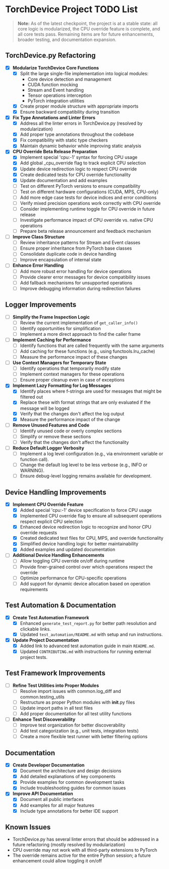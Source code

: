 # TorchDevice Project TODO List

> **Note:** As of the latest checkpoint, the project is at a stable state: all core logic is modularized, the CPU override feature is complete, and all core tests pass. Remaining items are for future enhancements, broader testing, and documentation expansion.

## TorchDevice.py Refactoring

- [x] **Modularize TorchDevice Core Functions**
  - [x] Split the large single-file implementation into logical modules:
    - Core device detection and management
    - CUDA function mocking
    - Stream and Event handling
    - Tensor operations interception
    - PyTorch integration utilities
  - [x] Create proper module structure with appropriate imports
  - [x] Ensure backward compatibility during transition

- [x] **Fix Type Annotations and Linter Errors**
  - [x] Address all the linter errors in TorchDevice.py (resolved by modularization)
  - [x] Add proper type annotations throughout the codebase
  - [x] Fix compatibility with static type checkers
  - [x] Maintain dynamic behavior while improving static analysis

- [x] **CPU Override Beta Release Preparation**
  - [x] Implement special 'cpu:-1' syntax for forcing CPU usage
  - [x] Add global _cpu_override flag to track explicit CPU selection
  - [x] Update device redirection logic to respect CPU override
  - [x] Create dedicated tests for CPU override functionality
  - [x] Update documentation and add examples
  - [ ] Test on different PyTorch versions to ensure compatibility
  - [ ] Test on different hardware configurations (CUDA, MPS, CPU-only)
  - [ ] Add more edge case tests for device indices and error conditions
  - [ ] Verify mixed precision operations work correctly with CPU override
  - [ ] Consider implementing runtime toggle for CPU override in future release
  - [ ] Investigate performance impact of CPU override vs. native CPU operations
  - [ ] Prepare beta release announcement and feedback mechanism

- [ ] **Improve Class Structure**
  - [ ] Review inheritance patterns for Stream and Event classes
  - [ ] Ensure proper inheritance from PyTorch base classes
  - [ ] Consolidate duplicate code in device handling
  - [ ] Improve encapsulation of internal state

- [ ] **Enhance Error Handling**
  - [ ] Add more robust error handling for device operations
  - [ ] Provide clearer error messages for device compatibility issues
  - [ ] Add fallback mechanisms for unsupported operations
  - [ ] Improve debugging information during redirection failures

## Logger Improvements

- [ ] **Simplify the Frame Inspection Logic**
  - [ ] Review the current implementation of `get_caller_info()`
  - [ ] Identify opportunities for simplification
  - [ ] Implement a more direct approach to find the caller frame

- [ ] **Implement Caching for Performance**
  - [ ] Identify functions that are called frequently with the same arguments
  - [ ] Add caching for these functions (e.g., using functools.lru_cache)
  - [ ] Measure the performance impact of these changes

- [ ] **Use Context Managers for Temporary State**
  - [ ] Identify operations that temporarily modify state
  - [ ] Implement context managers for these operations
  - [ ] Ensure proper cleanup even in case of exceptions

- [x] **Implement Lazy Formatting for Log Messages**
  - [x] Identify places where f-strings are used for messages that might be filtered out
  - [x] Replace these with format strings that are only evaluated if the message will be logged
  - [x] Verify that the changes don't affect the log output
  - [x] Measure the performance impact of the change

- [ ] **Remove Unused Features and Code**
  - [ ] Identify unused code or overly complex sections
  - [ ] Simplify or remove these sections
  - [ ] Verify that the changes don't affect the functionality

- [ ] **Reduce Default Logger Verbosity**
  - [ ] Implement a log level configuration (e.g., via environment variable or function call).
  - [ ] Change the default log level to be less verbose (e.g., INFO or WARNING).
  - [ ] Ensure debug-level logging remains available for development.

## Device Handling Improvements

- [x] **Implement CPU Override Feature**
  - [x] Added special 'cpu:-1' device specification to force CPU usage
  - [x] Implemented CPU override flag to ensure all subsequent operations respect explicit CPU selection
  - [x] Enhanced device redirection logic to recognize and honor CPU override requests
  - [x] Created dedicated test files for CPU, MPS, and override functionality
  - [x] Simplified device handling logic for better maintainability
  - [x] Added examples and updated documentation

- [ ] **Additional Device Handling Enhancements**
  - [ ] Allow toggling CPU override on/off during runtime
  - [ ] Provide finer-grained control over which operations respect the override
  - [ ] Optimize performance for CPU-specific operations
  - [ ] Add support for dynamic device allocation based on operation requirements

## Test Automation & Documentation

- [x] **Create Test Automation Framework**
  - [x] Enhanced `generate_test_report.py` for better path resolution and clickable links.
  - [x] Updated `test_automation/README.md` with setup and run instructions.
- [x] **Update Project Documentation**
  - [x] Added link to advanced test automation guide in main `README.md`.
  - [x] Updated `CONTRIBUTING.md` with instructions for running external project tests.

## Test Framework Improvements

- [ ] **Refine Test Utilities into Proper Modules**
  - [ ] Resolve import issues with common.log_diff and common.testing_utils
  - [ ] Restructure as proper Python modules with __init__.py files
  - [ ] Update import paths in all test files
  - [ ] Add proper documentation for all test utility functions

- [ ] **Enhance Test Discoverability**
  - [ ] Improve test organization for better discoverability
  - [ ] Add test categorization (e.g., unit tests, integration tests)
  - [ ] Create a more flexible test runner with better filtering options

## Documentation

- [x] **Create Developer Documentation**
  - [x] Document the architecture and design decisions
  - [x] Add detailed explanations of key components
  - [x] Provide examples for common development tasks
  - [x] Include troubleshooting guides for common issues

- [x] **Improve API Documentation**
  - [x] Document all public interfaces
  - [x] Add examples for all major features
  - [x] Include type annotations for better IDE support

## Known Issues

- TorchDevice.py has several linter errors that should be addressed in a future refactoring (mostly resolved by modularization)
- CPU override may not work with all third-party extensions to PyTorch
- The override remains active for the entire Python session; a future enhancement could allow toggling it on/off 